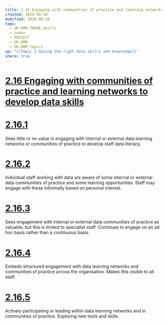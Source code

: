 ```yaml
---
title: 2.16 Engaging with communities of practice and learning networks to develop data skills
created: 2024-08-28
modified: 2024-08-28
tags:
  - UK-DMM_THEME_skills
  - index
  - PROJECT
  - UK-DMM
  - UK-DMM_topics
up: "[[Topic 2 Having the right data skills and knowledge]]"
share: true
---
```

# [2.16 Engaging with communities of practice and learning networks to develop data skills](2.16%20Engaging%20with%20communities%20of%20practice%20and%20learning%20networks%20to%20develop%20data%20skills.md)
# [2.16.1](2.16.1.md)

Sees little or no value in engaging with internal or external data learning networks or communities of practice to develop staff data literacy.

# [2.16.2](2.16.2.md)

Individual staff working with data are aware of some internal or external data communities of practice and some learning opportunities. Staff may engage with these informally based on personal interest.

# [2.16.3](2.16.3.md)

Sees engagement with internal or external data communities of practice as valuable, but this is limited to specialist staff. Continues to engage on an ad hoc basis rather than a continuous basis.

# [2.16.4](2.16.4.md)

Embeds structured engagement with data learning networks and communities of practice across the organisation. Makes this visible to all staff.

# [2.16.5](2.16.5.md)

Actively participating or leading within data learning networks and in communities of practice. Exploring new tools and skills.

